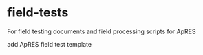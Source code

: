 # field-tests
For field testing documents and field processing scripts for ApRES

add ApRES field test template
